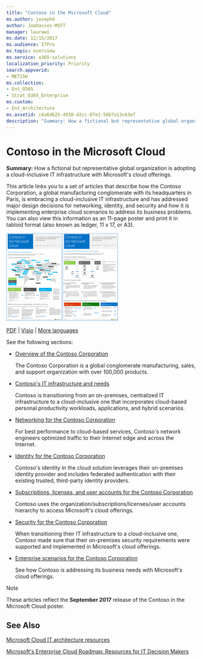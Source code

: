 ```yaml
---
title: "Contoso in the Microsoft Cloud"
ms.author: josephd
author: JoeDavies-MSFT
manager: laurawi
ms.date: 12/15/2017
ms.audience: ITPro
ms.topic: overview
ms.service: o365-solutions
localization_priority: Priority
search.appverid:
- MET150
ms.collection: 
- Ent_O365
- Strat_O365_Enterprise
ms.custom: 
- Ent_Architecture
ms.assetid: c4a6d625-4938-42cc-87e1-56b7a13c63ef
description: "Summary: How a fictional but representative global organization is adopting a cloud-inclusive IT infrastructure with Microsoft's cloud offerings."
---
```


# Contoso in the Microsoft Cloud

 **Summary:** How a fictional but representative global organization is adopting a cloud-inclusive IT infrastructure with Microsoft's cloud offerings.
  
This article links you to a set of articles that describe how the Contoso Corporation, a global manufacturing conglomerate with its headquarters in Paris, is embracing a cloud-inclusive IT infrastructure and has addressed major design decisions for networking, identity, and security and how it is implementing enterprise cloud scenarios to address its business problems. You can also view this information as an 11-page poster and print it in tabloid format (also known as ledger, 11 x 17, or A3).
  
[![Thumb image of the Contoso in the Microsoft Cloud poster.](media/Contoso-Poster/Thumbnail.png)](https://www.microsoft.com/download/details.aspx?id=54427)
  
[PDF](https://go.microsoft.com/fwlink/p/?linkid=842085)  | [Visio](https://go.microsoft.com/fwlink/p/?linkid=842086)  | [More languages](https://www.microsoft.com/download/details.aspx?id=54427)
  
See the following sections:
  
- [Overview of the Contoso Corporation](overview-of-the-contoso-corporation.md)
    
    The Contoso Corporation is a global conglomerate manufacturing, sales, and support organization with over 100,000 products.
    
- [Contoso's IT infrastructure and needs](contoso-it-infrastructure-and-needs.md)
    
    Contoso is transitioning from an on-premises, centralized IT infrastructure to a cloud-inclusive one that incorporates cloud-based personal productivity workloads, applications, and hybrid scenarios.
    
- [Networking for the Contoso Corporation](networking-for-the-contoso-corporation.md)
    
    For best performance to cloud-based services, Contoso's network engineers optimized traffic to their Internet edge and across the Internet.
    
- [Identity for the Contoso Corporation](identity-for-the-contoso-corporation.md)
    
    Contoso's identity in the cloud solution leverages their on-premises identity provider and includes federated authentication with their existing trusted, third-party identity providers.
    
- [Subscriptions, licenses, and user accounts for the Contoso Corporation](subscriptions-licenses-and-user-accounts-for-the-contoso-corporation.md)
    
    Contoso uses the organization/subscriptions/licenses/user accounts hierarchy to access Microsoft's cloud offerings.
    
- [Security for the Contoso Corporation](security-for-the-contoso-corporation.md)
    
    When transitioning their IT infrastructure to a cloud-inclusive one, Contoso made sure that their on-premises security requirements were supported and implemented in Microsoft's cloud offerings.
    
- [Enterprise scenarios for the Contoso Corporation](enterprise-scenarios-for-the-contoso-corporation.md)
    
    See how Contoso is addressing its business needs with Microsoft's cloud offerings.
    
> [!NOTE]
> These articles reflect the **September 2017** release of the Contoso in the Microsoft Cloud poster.
  
## See Also

[Microsoft Cloud IT architecture resources](microsoft-cloud-it-architecture-resources.md)

[Microsoft's Enterprise Cloud Roadmap: Resources for IT Decision Makers](https://sway.com/FJ2xsyWtkJc2taRD)



